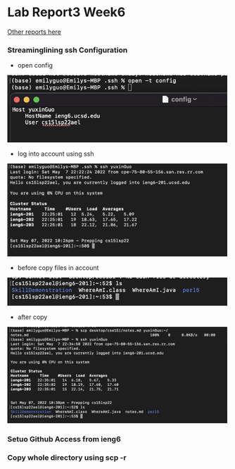 # Lab Report3 Week6
[Other reports here](https://yuxinguo13.github.io/cse15l-lab-reports/)

### Streaminglining ssh Configuration

- open config
<img src = "image_report3/show_config.png" width = 500>

- log into account using ssh
<img src = "image_report3/log_into_account.png" width = 500>

- before copy files in account
<img src = "image_report3/before_scp.png" width = 500>

- after copy
<img src = "image_report3/scp_file.png" width = 500>

### Setuo Github Access from ieng6

### Copy whole directory using scp -r


